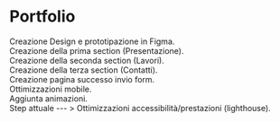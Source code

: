 # Portfolio

Creazione Design e prototipazione in Figma. <br>
Creazione della prima section (Presentazione). <br>
Creazione della seconda section (Lavori). <br>
Creazione della terza section (Contatti). <br>
Creazione pagina successo invio form.  <br>
Ottimizzazioni mobile. <br>
Aggiunta animazioni. <br>
Step attuale --- > Ottimizzazioni accessibilità/prestazioni (lighthouse).